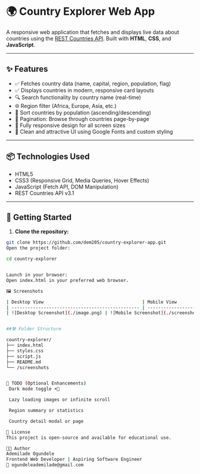 # 🌍 Country Explorer Web App

A responsive web application that fetches and displays live data about countries using the [REST Countries API](https://restcountries.com/v3.1/all?fields=name,capital,region,flags,population). Built with **HTML**, **CSS**, and **JavaScript**.

---

## ✨ Features

- ✅ Fetches country data (name, capital, region, population, flag)
- ✅ Displays countries in modern, responsive card layouts
- 🔍 Search functionality by country name (real-time)
- 🌐 Region filter (Africa, Europe, Asia, etc.)
- 🔢 Sort countries by population (ascending/descending)
- 📄 Pagination: Browse through countries page-by-page
- 📱 Fully responsive design for all screen sizes
- 💅 Clean and attractive UI using Google Fonts and custom styling

---

## 📦 Technologies Used

- HTML5
- CSS3 (Responsive Grid, Media Queries, Hover Effects)
- JavaScript (Fetch API, DOM Manipulation)
- REST Countries API v3.1

---

## 🚀 Getting Started

1. **Clone the repository:**

```bash
git clone https://github.com/dem205/country-explorer-app.git
Open the project folder:

cd country-explorer


Launch in your browser:
Open index.html in your preferred web browser.

🖼️ Screenshots

| Desktop View                                     | Mobile View                                    |
| ------------------------------------------------ | ---------------------------------------------- |
| ![Desktop Screenshot](./image.png) | ![Mobile Screenshot](./screenshots/mobile.png) |


##🛠️ Folder Structure

country-explorer/
├── index.html
├── styles.css
├── script.js
├── README.md
└── /screenshots


📌 TODO (Optional Enhancements)
 Dark mode toggle ☀️🌙

 Lazy loading images or infinite scroll

 Region summary or statistics

 Country detail modal or page

📄 License
This project is open-source and available for educational use.

👨‍💻 Author
Ademilade Ogundele
Frontend Web Developer | Aspiring Software Engineer
📧 ogundeleademilade@gmail.com